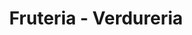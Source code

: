 ---
title: "Fruteria - Verdureria"
url: /los-lagos/fruteria-verdureria-quinchilca/
shop: Gemüse & Obst
---
